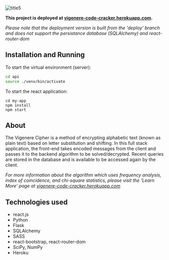 ![title5](https://user-images.githubusercontent.com/56279592/104989170-d6250580-59e7-11eb-81ca-cdccff31fc22.png)

**This project is deployed at [vigenere-code-cracker.herokuapp.com](vigenere-code-cracker.herokuapp.com/).**

*Please note that the deployment version is built from the 'deploy' branch and does not support the persistance database (SQLAlchemy) and react-router-dom*

## Installation and Running
To start the virtual environment (server):
```bash
cd api
source ./venv/bin/activate
```
To start the react application:
```
cd my-app
npm install
npm start
```

## About 
The Vigenere Cipher is a method of encrypting alphabetic text (known as plain text) based on letter substitution and shifting.
In this full stack application, the front-end takes encoded messages from the client and passes it to the backend algorithm to be solved/decrypted. Recent queries are stored in the database and is available to be accessed again by the client. 

*For more information about the algorithm which uses frequency analysis, index of coincidence, and chi-square statistics, please visit the 'Learn More' page at [vigenere-code-cracker.herokuapp.com](vigenere-code-cracker.herokuapp.com/)*

## Technologies used
- react.js
- Python
- Flask
- SQLAlchemy
- SASS
- react-bootstrap, react-router-dom
- SciPy, NumPy
- Heroku

